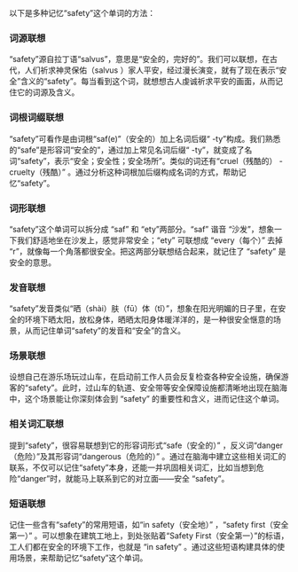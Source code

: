 以下是多种记忆“safety”这个单词的方法：

### 词源联想
“safety”源自拉丁语“salvus”，意思是“安全的，完好的”。我们可以联想，在古代，人们祈求神灵保佑（salvus ）家人平安，经过漫长演变，就有了现在表示“安全”含义的“safety”。每当看到这个词，就想想古人虔诚祈求平安的画面，从而记住它的词源及含义。

### 词根词缀联想
“safety”可看作是由词根“saf(e)”（安全的）加上名词后缀“ -ty”构成。我们熟悉的“safe”是形容词“安全的”，通过加上常见名词后缀“ -ty”，就变成了名词“safety”，表示“安全；安全性；安全场所”。类似的词还有“cruel（残酷的） - cruelty（残酷）” 。通过分析这种词根加后缀构成名词的方式，帮助记忆“safety”。

### 词形联想
“safety”这个单词可以拆分成 “saf” 和 “ety”两部分。“saf” 谐音 “沙发”，想象一下我们舒适地坐在沙发上，感觉非常安全；“ety” 可联想成 “every（每个）” 去掉 “r”，就像每一个角落都很安全。把这两部分联想结合起来，就记住了 “safety” 是安全的意思。

### 发音联想
“safety”发音类似“晒（shài）肤（fū）体（tǐ）”，想象在阳光明媚的日子里，在安全的环境下晒太阳，放松身体，晒晒太阳身体暖洋洋的，是一种很安全惬意的场景，从而记住单词“safety”的发音和“安全”的含义。

### 场景联想
设想自己在游乐场玩过山车，在启动前工作人员会反复检查各种安全设施，确保游客的“safety”。此时，过山车的轨道、安全带等安全保障设施都清晰地出现在脑海中，这个场景能让你深刻体会到 “safety” 的重要性和含义，进而记住这个单词。

### 相关词汇联想
提到“safety”，很容易联想到它的形容词形式“safe（安全的）” ，反义词“danger（危险）”及其形容词“dangerous（危险的）” 。通过在脑海中建立这些相关词汇的联系，不仅可以记住“safety”本身，还能一并巩固相关词汇，比如当想到危险“danger”时，就能马上联系到它的对立面——安全 “safety”。

### 短语联想
记住一些含有“safety”的常用短语，如“in safety（安全地）” ，“safety first（安全第一）” 。可以想象在建筑工地上，到处张贴着“Safety First（安全第一）”的标语，工人们都在安全的环境下工作，也就是 “in safety” 。通过这些短语构建具体的使用场景，来帮助记忆“safety”这个单词。 